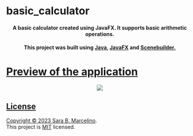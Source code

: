 # basic_calculator

<h4 align="center">A basic calculator created using JavaFX. It supports basic arithmetic operations.</h4>

<h4 align="center">This project was built using <a href="https://www.java.com/en/">Java</a>, <a href="https://openjfx.io/">JavaFX</a> and <a href="https://gluonhq.com/products/scene-builder/">Scenebuilder.</h4>

# Preview of the application
<div align="center">
  <img src="https://user-images.githubusercontent.com/132011413/235322515-948b162c-1811-4cc1-af9a-d72351db8930.gif"/>
</div>

## License
Copyright © 2023 [Sara B. Marcelino](https://github.com/sarabmarz). <br />
This project is [MIT](https://github.com/avneesh0612/next-progress-bar/blob/main/LICENSE) licensed.
